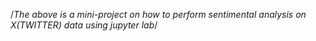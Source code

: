  /*The above is a mini-project on how to perform sentimental analysis on X(TWITTER) data using jupyter lab*/
